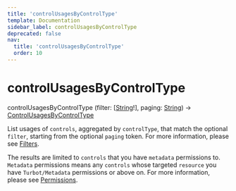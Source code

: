 ```yaml
---
title: 'controlUsagesByControlType'
template: Documentation
sidebar_label: controlUsagesByControlType
deprecated: false
nav:
  title: 'controlUsagesByControlType'
  order: 10
---
```


# controlUsagesByControlType

<div className="pb-4 font-roboto-slab text-lg"><span className="font-bold">controlUsagesByControlType</span> <span style={{'fontWeight':400,'fontSize':'0.85em'}}>(filter: [<a href="/guardrails/docs/reference/graphql/scalar/String">String</a>!], paging: <a href="/guardrails/docs/reference/graphql/scalar/String">String</a>) &rarr; <a href="/guardrails/docs/reference/graphql/object/ControlUsagesByControlType">ControlUsagesByControlType</a></span>
</div>



List usages of `controls`, aggregated by `controlType`, that match the optional `filter`, starting from the optional `paging` token. For more information, please see [Filters](https://turbot.com/guardrails/docs/reference/filter).

The results are limited to `controls` that you have `metadata` permissions to. `Metadata` permissions means any `controls` whose targeted `resource` you have `Turbot/Metadata` permissions or above on. For more information, please see [Permissions](https://turbot.com/guardrails/docs/concepts/iam/permissions).